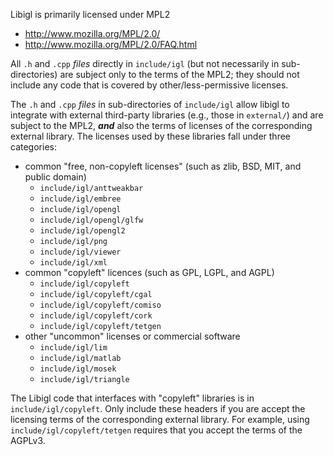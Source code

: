 Libigl is primarily licensed under MPL2
  - http://www.mozilla.org/MPL/2.0/
  - http://www.mozilla.org/MPL/2.0/FAQ.html

All `.h` and `.cpp` _files_ directly in `include/igl` (but not necessarily in
sub-directories) are subject only to the terms of the MPL2; they should not
include any code that is covered by other/less-permissive licenses.

The `.h` and `.cpp` _files_ in sub-directories of `include/igl` allow libigl to
integrate with external third-party libraries (e.g., those in `external/`) and
are subject to the MPL2, _**and**_ also the terms of licenses of the
corresponding external library.  The licenses used by these libraries fall under
three categories:

- common "free, non-copyleft licenses" (such as zlib, BSD, MIT, and public
  domain)
  - `include/igl/anttweakbar`
  - `include/igl/embree`
  - `include/igl/opengl`
  - `include/igl/opengl/glfw`
  - `include/igl/opengl2`
  - `include/igl/png`
  - `include/igl/viewer`
  - `include/igl/xml`
- common "copyleft" licences (such as GPL, LGPL, and AGPL)
  - `include/igl/copyleft`
  - `include/igl/copyleft/cgal`
  - `include/igl/copyleft/comiso`
  - `include/igl/copyleft/cork`
  - `include/igl/copyleft/tetgen`
- other "uncommon" licenses or commercial software
  - `include/igl/lim`
  - `include/igl/matlab`
  - `include/igl/mosek`
  - `include/igl/triangle`

The Libigl code that interfaces with "copyleft" libraries is in
`include/igl/copyleft`.  Only include these headers if you are accept the
licensing terms of the corresponding external library.  For example, using
`include/igl/copyleft/tetgen` requires that you accept the terms of the AGPLv3.
